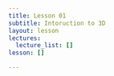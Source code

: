 ```yaml
---
title: Lesson 01
subtitle: Intoruction to 3D
layout: lesson
lectures:
  lecture_list: []
lesson: []

---
```


